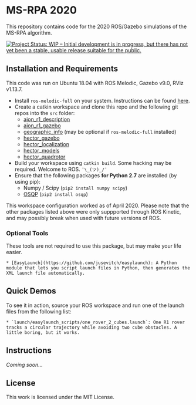 # MS-RPA 2020

This repository contains code for the 2020 ROS/Gazebo simulations of the MS-RPA algorithm.

[![Project Status: WIP – Initial development is in progress, but there has not yet been a stable, usable release suitable for the public.](https://www.repostatus.org/badges/latest/wip.svg)](https://www.repostatus.org/#wip)


## Installation and Requirements

This code was run on Ubuntu 18.04 with ROS Melodic, Gazebo v9.0, RViz v1.13.7. 

* Install `ros-melodic-full` on your system. Instructions can be found [here](http://wiki.ros.org/melodic/Installation/Ubuntu).
* Create a catkin workspace and clone this repo and the following git repos into the `src` folder:
    * [aion\_r1\_description](https://github.com/aionrobotics/aion_r1_description)
    * [aion\_r1\_gazebo](https://github.com/aionrobotics/aion_r1_gazebo)
    * [geographic\_info](https://github.com/ros-geographic-info/geographic_info) (may be optional if `ros-melodic-full` installed)
    * [hector\_gazebo](https://github.com/tu-darmstadt-ros-pkg/hector_gazebo)
    * [hector\_localization](https://github.com/tu-darmstadt-ros-pkg/hector_localization)
    * [hector\_models](https://github.com/tu-darmstadt-ros-pkg/hector_models)
    * [hector\_quadrotor](https://github.com/tu-darmstadt-ros-pkg/hector_quadrotor)
* Build your workspace using `catkin build`. Some hacking may be required. Welcome to ROS. `¯\_(ツ)_/¯`
* Ensure that the following packages **for Python 2.7** are installed (by using pip):
    * Numpy / Scipy (`pip2 install numpy scipy`)
    * [OSQP](https://osqp.org/) (`pip2 install osqp`)

This workspace configuration worked as of April 2020. Please note that the other packages listed above were only suppported through ROS Kinetic, and may possibly break when used with future versions of ROS. 

### Optional Tools

These tools are not required to use this package, but may make your life easier.

    * [EasyLaunch](https://github.com/jusevitch/easylaunch): A Python module that lets you script launch files in Python, then generates the XML launch file automatically.

## Quick Demos

To see it in action, source your ROS workspace and run one of the launch files from the following list:

    * `launch/easylaunch_scripts/one_rover_2_cubes.launch`: One R1 rover tracks a circular trajectory while avoiding two cube obstacles. A little boring, but it works.

## Instructions

_Coming soon..._

## License

This work is licensed under the MIT License.

